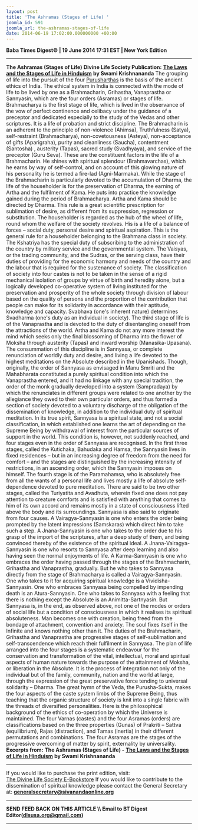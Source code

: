 ```yaml
---
layout: post
title: 'The Ashramas (Stages of Life) '
joomla_id: 591
joomla_url: the-ashramas-stages-of-life
date: 2014-06-19 17:02:00.000000000 +00:00
---
```

**Baba Times Digest© | 19 June 2014 17:31 EST | New York Edition**
* * *  
**The Ashramas (Stages of Life)**
**Divine Life Society Publication:** [**The Laws and the Stages of Life in Hinduism**](http://www.swami-krishnananda.org/disc/disc_146.html) **by Swami Krishnananda**
The grouping of life into the pursuit of the four [Purusharthas](http://dlsusa.blogspot.com/2014/06/june-182014-spiritual-message-for-day.html) is the basis of the ancient ethics of India. The ethical system in India is connected with the mode of life to be lived by one as a Brahmacharin, Grihastha, Vanaprastha or Sannyasin, which are the four orders (Asramas) or stages of life.
Brahmacharya is the first stage of life, which is lived in the observance of the vow of perfect continence and celibacy under the guidance of a preceptor and dedicated especially to the study of the Vedas and other scriptures. It is a life of probation and strict discipline. The Brahmacharin is an adherent to the principle of non-violence (Ahimsa), Truthfulness (Satya), self-restraint (Brahmacharya), non-covetousness (Asteya), non-acceptance of gifts (Aparigraha), purity and cleanliness (Saucha), contentment (Santosha) , austerity (Tapas), sacred study (Svadhyaya), and service of the preceptor (Guru Seva). These are the constituent factors in the life of a Brahmacharin. He shines with spiritual splendour (Brahmavarchas), which he earns by way of self-control, and on account of this glowing nature of his personality he is termed a fire-lad (Agni-Marmaka).
While the stage of the Brahmacharin is particularly devoted to the accumulation of Dharma, the life of the householder is for the preservation of Dharma, the earning of Artha and the fulfilment of Kama. He puts into practice the knowledge gained during the period of Brahmacharya. Artha and Kama should be directed by Dharma. This rule is a great scientific prescription for sublimation of desire, as different from its suppression, regression or substitution. The householder is regarded as the hub of the wheel of life, round whom the welfare of the society revolves. His is a life of a balance of forces – social duty, personal desire and spiritual aspiration. This is the general rule for a householder belonging to the Brahmana class in society.
The Kshatriya has the special duty of subscribing to the administration of the country by military service and the governmental system. The Vaisyas, or the trading community, and the Sudras, or the serving class, have their duties of providing for the economic harmony and needs of the country and the labour that is required for the sustenance of society. The classification of society into four castes is not to be taken in the sense of a rigid mechanical isolation of groups by virtue of birth and heredity alone, but a logically developed co-operative system of living instituted for the preservation and prosperity of the whole society through division of labour based on the quality of persons and the proportion of the contribution that people can make for its solidarity in accordance with their aptitude, knowledge and capacity. Svabhava (one's inherent nature) determines Svadharma (one's duty as an individual in society).
The third stage of life is of the Vanaprastha and is devoted to the duty of disentangling oneself from the attractions of the world. Artha and Kama do not any more interest the mind which seeks only the final blossoming of Dharma into the flower of Moksha through austerity (Tapas) and inward worship (Manasika-Upasana). The consummation of this discipline is in Sannyasa, or complete renunciation of worldly duty and desire, and living a life devoted to the highest meditations on the Absolute described in the Upanishads.
Though, originally, the order of Sannyasa as envisaged in Manu Smriti and the Mahabharata constituted a purely spiritual condition into which the Vanaprastha entered, and it had no linkage with any special tradition, the order of the monk gradually developed into a system (Sampradaya) by which the renunciates in different groups were related to one another by the allegiance they owed to their own particular orders, and thus formed a section of society devoted to a voluntary discharge of the obligation of the dissemination of knowledge, in addition to the individual duty of spiritual meditation.
In its true spirit, Sannyasa is a spiritual state, and not a social classification, in which established one learns the art of depending on the Supreme Being by withdrawal of interest from the particular sources of support in the world. This condition is, however, not suddenly reached, and four stages even in the order of Sannyasa are recognised. In the first three stages, called the Kutichaka, Bahudaka and Hamsa, the Sannyasin lives in fixed residences – but in an increasing degree of freedom from the need for comfort – and the stages are distinguished by the increasing intensity of restrictions, in an ascending order, which the Sannyasin imposes on himself. The fourth stage is of the Paramahamsa, who is absolutely free from all the wants of a personal life and lives mostly a life of absolute self-dependence devoted to pure meditation. There are said to be two other stages, called the Turiyatita and Avadhuta, wherein fixed one does not pay attention to creature comforts and is satisfied with anything that comes to him of its own accord and remains mostly in a state of consciousness lifted above the body and its surroundings.
Sannyasa is also said to originate from four causes. A Vairagya-Sannyasin is one who enters the order being prompted by the latent impressions (Samskaras) which direct him to take such a step. A Jnana-Sannyasin is one who takes to the order due to his grasp of the import of the scriptures, after a deep study of them, and being convinced thereby of the existence of the spiritual ideal. A Jnana-Vairagya-Sannyasin is one who resorts to Sannyasa after deep learning and also having seen the normal enjoyments of life. A Karma-Sannyasin is one who embraces the order having passed through the stages of the Brahmacharin, Grihastha and Vanaprastha, gradually. But he who takes to Sannyasa directly from the stage of Brahmacharya is called a Vairagya-Sannyasin. One who takes to it for acquiring spiritual knowledge is a Vividisha-Sannyasin. One who embraces Sannyasa being compelled by impending death is an Atura-Sannyasin. One who takes to Sannyasa with a feeling that there is nothing except the Absolute is an Animitta-Sartnyasin.
But Sannyasa is, in the end, as observed above, not one of the modes or orders of social life but a condition of consciousness in which it realises its spiritual absoluteness. Man becomes one with creation, being freed from the bondage of attachment, convention and anxiety. The soul fixes itself in the Infinite and knows nothing other than it. The duties of the Brahmacharin, Grihastha and Vanaprastha are progressive stages of self-sublimation and self-transcendence which reach their fulfilment in Sannyasa.
The plan of life arranged into the four stages is a systematic endeavour for the conservation and transformation of the vital, intellectual, moral and spiritual aspects of human nature towards the purpose of the attainment of Moksha, or liberation in the Absolute. It is the process of integration not only of the individual but of the family, community, nation and the world at large, through the expression of the great preservative force tending to universal solidarity – Dharma. The great hymn of the Veda, the Purusha-Sukta, makes the four aspects of the caste system limbs of the Supreme Being, thus teaching that the organic structure of society is knit into a single fabric with the threads of diversified personalities.
Here is the philosophical background of the ethics of co-operation by which the Universe is maintained. The four Varnas (castes) and the four Asramas (orders) are classifications based on the three properties (Gunas) of Prakriti – Sattva (equilibrium), Rajas (distraction), and Tamas (inertia) in their different permutations and combinations. The four Asramas are the stages of the progressive overcoming of matter by spirit, externality by universality.
**Excerpts from:**
**The Ashramas (Stages of Life) -** [**The Laws and the Stages of Life in Hinduism**](http://www.swami-krishnananda.org/disc/disc_146.html) **by Swami Krishnananda**
  
* * *  
If you would like to purchase the print edition, visit:   
[The Divine Life Society E-Bookstore](http://www.dlshq.org/download/download.htm)
If you would like to contribute to the dissemination of spiritual knowledge please contact the General Secretary at:
[**generalsecretary@sivanandaonline.org**](mailto:generalsecretary@sivanandaonline.org?subject=Contribution%20to%20Dissemination%20of%20Spiritual%20Knowledge)
* * *
**SEND FEED BACK ON THIS ARTICLE \\\ Email to BT Digest Editor[](mailto:dlsusa.org@gmail.com?subject=DLS%20Posts)(dlsusa.org@gmail.com)**
* * *
  

